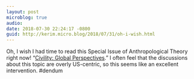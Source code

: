 ```yaml
---
layout: post
microblog: true
audio: 
date: 2018-07-30 22:24:17 -0800
guid: http://kerim.micro.blog/2018/07/31/oh-i-wish.html
---
```

Oh, I wish I had time to read this Special Issue of Anthropological Theory right now! “[Civility: Global Perspectives](http://journals.sagepub.com/toc/anta/18/2-3).” I often feel that the discussions about this topic are overly US-centric, so this seems like an excellent intervention. #dendum 
